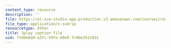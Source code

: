 ```yaml
---
content_type: resource
description: ''
file: https://ol-ocw-studio-app-production.s3.amazonaws.com/courses/res-6-012-introduction-to-probability-spring-2018/f3dde0dda37c59feb0e97c9be352c032_rFUb1nvh3CQ.vtt
file_type: application/x-subrip
resourcetype: Other
title: 3play caption file
uid: f3dde0dd-a37c-59fe-b0e9-7c9be352c032
---
```

